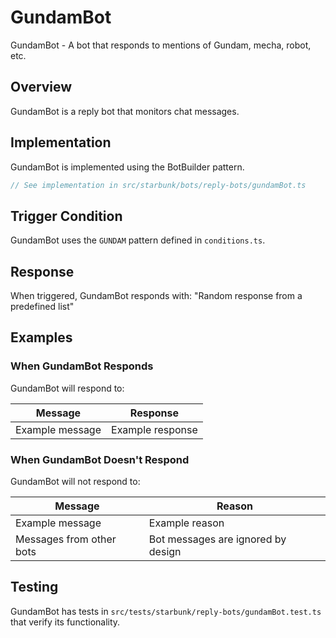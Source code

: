 # GundamBot

GundamBot - A bot that responds to mentions of Gundam, mecha, robot, etc.

## Overview

GundamBot is a reply bot that monitors chat messages.

## Implementation

GundamBot is implemented using the BotBuilder pattern.

```typescript
// See implementation in src/starbunk/bots/reply-bots/gundamBot.ts
```

## Trigger Condition

GundamBot uses the `GUNDAM` pattern defined in `conditions.ts`.


## Response

When triggered, GundamBot responds with: "Random response from a predefined list"


## Examples

### When GundamBot Responds

GundamBot will respond to:

| Message | Response |
|---------|----------|
| Example message | Example response |

### When GundamBot Doesn't Respond

GundamBot will not respond to:

| Message | Reason |
|---------|--------|
| Example message | Example reason |
| Messages from other bots | Bot messages are ignored by design |

## Testing

GundamBot has tests in `src/tests/starbunk/reply-bots/gundamBot.test.ts` that verify its functionality.
